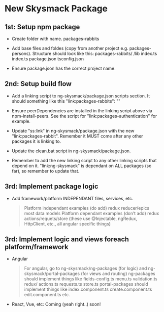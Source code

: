 # New Skysmack Package


## 1st: Setup npm package
- Create folder with name.
    packages-rabbits

- Add base files and foldes (copy from another project e.g. packages-persons). Structure should look like this:
    packages-rabbits/
        /lib
            index.ts
        index.ts
        package.json
        tsconfig.json

- Ensure package.json has the correct project name.

## 2nd: Setup build flow
- Add a linking script to ng-skysmack/package.json scripts section. It should something like this
    "link:packages-rabbits": ""

- Ensure peerDependencies are installed in the linking script above via npm-install-peers. See the script for "link:packages-authentication" for example.

- Update "ss:link" in ng-skysmack/package.json with the new "link:packages-rabbit". Remember it MUST come after any other packages it is linking to.

- Update the clean.bat script in ng-skysmack/package.json.

- Remember to add the new linking script to any other linking scripts that depend on it. "link:ng-skysmack" is dependant on ALL packages (so far), so remember to update that.

## 3rd: Implement package logic
- Add framework/platform INDEPENDANT files, services, etc.
    > Platform independant examples (do add)
        redux reducer/epics
        most data models
    > Platform dependant examples (don't add)
        redux actions/requets/store (these use @Injectable, ngRedux, HttpClient, etc., all angular specific things)

## 3rd: Implement logic and views foreach platform/framework
- Angular
    > For angular, go to ng-skysmack/ng-packages (for logic) and ng-skysmack/portal-packages (for views and routing)
    > ng-packages should implement things like
        fields-config.ts
        menu.ts
        validation.ts
        redux/
            actions.ts
            requests.ts
            store.ts
    > portal-packages should implement things like
        index.component.ts
        create.component.ts
        edit.component.ts
        etc.
- React, Vue, etc: Coming (yeah right..) soon!